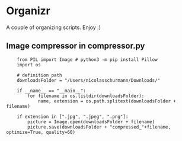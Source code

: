 # Organizr
A couple of organizing scripts. Enjoy :)

## Image compressor in compressor.py
````
    from PIL import Image # python3 -m pip install Pillow    
    import os
    
    # definition path
    downloadsFolder = "/Users/nicolasschurmann/Downloads/"
    
    if __name__ == "__main__":
        for filename in os.listdir(downloadsFolder):
            name, extension = os.path.splitext(downloadsFolder + filename)
    
    if extension in [".jpg", ".jpeg", ".png"]:
        picture = Image.open(downloadsFolder + filename)
        picture.save(downloadsFolder + "compressed_"+filename, optimize=True, quality=60)
````
